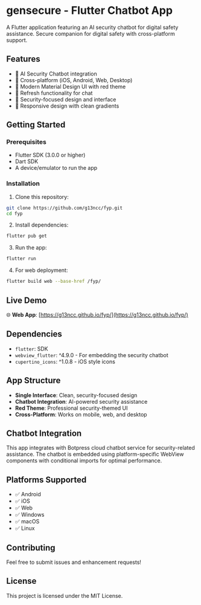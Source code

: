 # gensecure - Flutter Chatbot App

A Flutter application featuring an AI security chatbot for digital safety assistance.
Secure companion for digital safety with cross-platform support.

## Features

- 🤖 AI Security Chatbot integration
- 📱 Cross-platform (iOS, Android, Web, Desktop)
- 🎨 Modern Material Design UI with red theme
- 🔄 Refresh functionality for chat
- 🔐 Security-focused design and interface
- 📐 Responsive design with clean gradients

## Getting Started

### Prerequisites

- Flutter SDK (3.0.0 or higher)
- Dart SDK
- A device/emulator to run the app

### Installation

1. Clone this repository:
```bash
git clone https://github.com/g13ncc/fyp.git
cd fyp
```

2. Install dependencies:
```bash
flutter pub get
```

3. Run the app:
```bash
flutter run
```

4. For web deployment:
```bash
flutter build web --base-href /fyp/
```

## Live Demo

🌐 **Web App**: [https://g13ncc.github.io/fyp/](https://g13ncc.github.io/fyp/)

## Dependencies

- `flutter`: SDK
- `webview_flutter`: ^4.9.0 - For embedding the security chatbot
- `cupertino_icons`: ^1.0.8 - iOS style icons

## App Structure

- **Single Interface**: Clean, security-focused design
- **Chatbot Integration**: AI-powered security assistance
- **Red Theme**: Professional security-themed UI
- **Cross-Platform**: Works on mobile, web, and desktop

## Chatbot Integration

This app integrates with Botpress cloud chatbot service for security-related assistance. The chatbot is embedded using platform-specific WebView components with conditional imports for optimal performance.

## Platforms Supported

- ✅ Android
- ✅ iOS  
- ✅ Web
- ✅ Windows
- ✅ macOS
- ✅ Linux

## Contributing

Feel free to submit issues and enhancement requests!

## License

This project is licensed under the MIT License.
